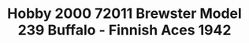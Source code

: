 ---
layout: product
title: "Hobby 2000 72011 Brewster Model 239 Buffalo - Finnish Aces 1942"
price: "2600" 
desc: "Maketa"
img_path: "/assets/img/H2K72011.jpg"
brand: "N/A"
available: false
special_offer: false
new: false
soon: false
cat: "010000"
subcat: "011900"
subsubcat: "0N/A"
sifra: "H2K72011"
---